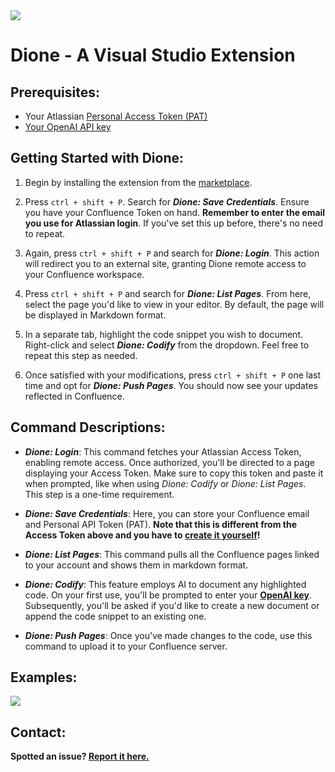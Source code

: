 <img src="https://raw.githubusercontent.com/weronikazak/Dione-VSC-Extension/main/public/images/dione-rep.png">

# Dione - A Visual Studio Extension

## Prerequisites:

- Your Atlassian [Personal Access Token (PAT)](https://confluence.atlassian.com/enterprise/using-personal-access-tokens-1026032365.html)
- [Your OpenAI API key](https://platform.openai.com/account/api-keys)

## Getting Started with Dione:

1. Begin by installing the extension from the [marketplace](https://marketplace.visualstudio.com/items?itemName=dione.dione).

2. Press ``ctrl + shift + P``. Search for ***Dione: Save Credentials***. Ensure you have your Confluence Token on hand. **Remember to enter the email you use for Atlassian login**. If you've set this up before, there's no need to repeat.

3. Again, press `ctrl + shift + P` and search for ***Dione: Login***. This action will redirect you to an external site, granting Dione remote access to your Confluence workspace.

4. Press `ctrl + shift + P` and search for ***Dione: List Pages***. From here, select the page you'd like to view in your editor. By default, the page will be displayed in Markdown format.

5. In a separate tab, highlight the code snippet you wish to document. Right-click and select ***Dione: Codify*** from the dropdown. Feel free to repeat this step as needed.

6. Once satisfied with your modifications, press `ctrl + shift + P` one last time and opt for ***Dione: Push Pages***. You should now see your updates reflected in Confluence.

## Command Descriptions:

- ***Dione: Login***: This command fetches your Atlassian Access Token, enabling remote access. Once authorized, you'll be directed to a page displaying your Access Token. Make sure to copy this token and paste it when prompted, like when using *Dione: Codify* or *Dione: List Pages*. This step is a one-time requirement.

- ***Dione: Save Credentials***: Here, you can store your Confluence email and Personal API Token (PAT). **Note that this is different from the Access Token above and you have to [create it yourself](https://confluence.atlassian.com/enterprise/using-personal-access-tokens-1026032365.html)!**

- ***Dione: List Pages***: This command pulls all the Confluence pages linked to your account and shows them in markdown format.

- ***Dione: Codify***: This feature employs AI to document any highlighted code. On your first use, you'll be prompted to enter your **[OpenAI key](https://platform.openai.com/account/api-keys)**. Subsequently, you'll be asked if you'd like to create a new document or append the code snippet to an existing one.

- ***Dione: Push Pages***: Once you've made changes to the code, use this command to upload it to your Confluence server.

## Examples:

<img src="https://raw.githubusercontent.com/weronikazak/Dione-VSC-Extension/main/public/images/code-documentation.gif">

## Contact:

**Spotted an issue? [Report it here.](https://github.com/weronikazak/Dione-VSC-Extension)**
